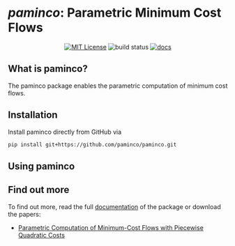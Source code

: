 # *paminco*: Parametric Minimum Cost Flows

<p align="center">
 <a href="https://github.com/paminco/paminco/blob/main/LICENSE.txt"><img src="https://img.shields.io/github/license/paminco/paminco" alt="MIT License"/></a>
 <img src="https://img.shields.io/github/workflow/status/paminco/paminco/pip_install_and_test" alt="build status"/>
 <a href="https://paminco.github.io"><img src="https://readthedocs.org/projects/docs/badge/?version=latest" alt="docs"/></a>
                                                                                                                     
                                                                                                                     
</p>

## What is paminco?
The paminco package enables the parametric computation of minimum cost flows.

## Installation
Install paminco directly from GitHub via
```bash
pip install git+https://github.com/paminco/paminco.git
```

## Using paminco


## Find out more
To find out more, read the full [documentation](https://paminco.github.io/paminco/) of the package or download the papers:
 - [Parametric Computation of Minimum-Cost Flows with Piecewise Quadratic Costs](https://www3.math.tu-berlin.de/disco/research/publications/pdf/KlimmWarode2021.pdf)
